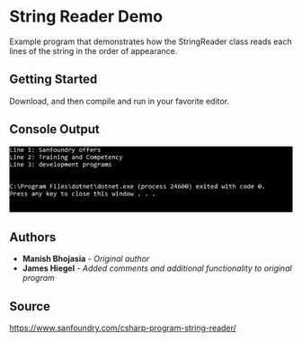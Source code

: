 # String Reader Demo

Example program that demonstrates how the StringReader class reads each lines of the string in the order of appearance.

## Getting Started

Download, and then compile and run in your favorite editor.

## Console Output
![example of stringreader](https://github.com/JamesHiegel/CSharp_Portfolio/blob/master/StringReaderDemo/img/running.PNG)

## Authors

* **Manish Bhojasia** - *Original author*
* **James Hiegel** - *Added comments and additional functionality to original program*

## Source

https://www.sanfoundry.com/csharp-program-string-reader/